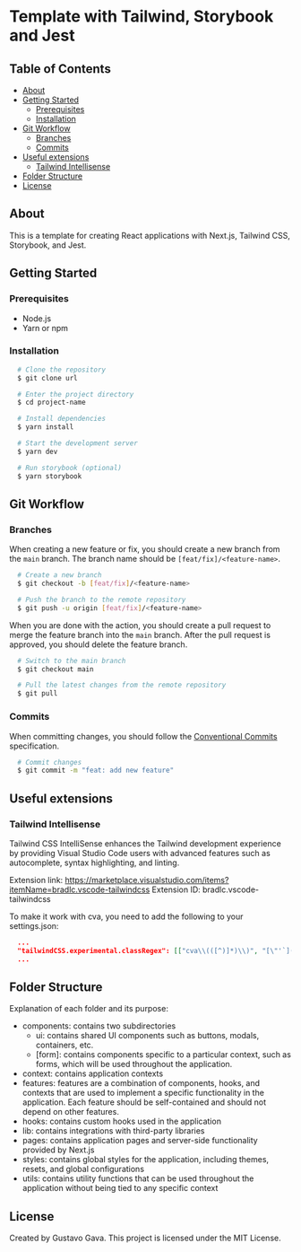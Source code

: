 # Template with Tailwind, Storybook and Jest

## Table of Contents

- [About](#about)
- [Getting Started](#getting-started)
  - [Prerequisites](#prerequisites)
  - [Installation](#installation)
- [Git Workflow](#git-workflow)
  - [Branches](#branches)
  - [Commits](#commits)
- [Useful extensions](#useful-extensions)
  - [Tailwind Intellisense](#tailwind-intellisense)
- [Folder Structure](#folder-structure)
- [License](#license)

## About

This is a template for creating React applications with Next.js, Tailwind CSS, Storybook, and Jest.

## Getting Started

### Prerequisites

- Node.js
- Yarn or npm

### Installation

```bash
  # Clone the repository
  $ git clone url

  # Enter the project directory
  $ cd project-name

  # Install dependencies
  $ yarn install

  # Start the development server
  $ yarn dev

  # Run storybook (optional)
  $ yarn storybook
```

## Git Workflow

### Branches

When creating a new feature or fix, you should create a new branch from the `main` branch. The branch name should be `[feat/fix]/<feature-name>`.

```bash
  # Create a new branch
  $ git checkout -b [feat/fix]/<feature-name>

  # Push the branch to the remote repository
  $ git push -u origin [feat/fix]/<feature-name>
```

When you are done with the action, you should create a pull request to merge the feature branch into the `main` branch. After the pull request is approved, you should delete the feature branch.

```bash
  # Switch to the main branch
  $ git checkout main

  # Pull the latest changes from the remote repository
  $ git pull
```

### Commits

When committing changes, you should follow the [Conventional Commits](https://www.conventionalcommits.org/en/v1.0.0/) specification.

```bash
  # Commit changes
  $ git commit -m "feat: add new feature"
```

## Useful extensions

### Tailwind Intellisense

Tailwind CSS IntelliSense enhances the Tailwind development experience by providing Visual Studio Code users with advanced features such as autocomplete, syntax highlighting, and linting.

Extension link: <https://marketplace.visualstudio.com/items?itemName=bradlc.vscode-tailwindcss>
Extension ID: bradlc.vscode-tailwindcss

To make it work with cva, you need to add the following to your settings.json:

```json
  ...
  "tailwindCSS.experimental.classRegex": [["cva\\(([^)]*)\\)", "[\"'`]([^\"'`]*).*?[\"'`]"]]
  ...
```

## Folder Structure

Explanation of each folder and its purpose:

- components: contains two subdirectories
  - ui: contains shared UI components such as buttons, modals, containers, etc.
  - [form]: contains components specific to a particular context, such as forms, which will be used throughout the application.
- context: contains application contexts
- features: features are a combination of components, hooks, and contexts that are used to implement a specific functionality in the application. Each feature should be self-contained and should not depend on other features.
- hooks: contains custom hooks used in the application
- lib: contains integrations with third-party libraries
- pages: contains application pages and server-side functionality provided by Next.js
- styles: contains global styles for the application, including themes, resets, and global configurations
- utils: contains utility functions that can be used throughout the application without being tied to any specific context

## License

Created by Gustavo Gava. This project is licensed under the MIT License.
